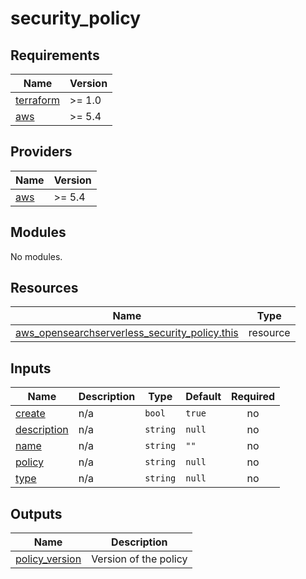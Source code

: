 # security_policy

<!-- BEGINNING OF PRE-COMMIT-TERRAFORM DOCS HOOK -->
## Requirements

| Name | Version |
|------|---------|
| <a name="requirement_terraform"></a> [terraform](#requirement\_terraform) | >= 1.0 |
| <a name="requirement_aws"></a> [aws](#requirement\_aws) | >= 5.4 |

## Providers

| Name | Version |
|------|---------|
| <a name="provider_aws"></a> [aws](#provider\_aws) | >= 5.4 |

## Modules

No modules.

## Resources

| Name | Type |
|------|------|
| [aws_opensearchserverless_security_policy.this](https://registry.terraform.io/providers/hashicorp/aws/latest/docs/resources/opensearchserverless_security_policy) | resource |

## Inputs

| Name | Description | Type | Default | Required |
|------|-------------|------|---------|:--------:|
| <a name="input_create"></a> [create](#input\_create) | n/a | `bool` | `true` | no |
| <a name="input_description"></a> [description](#input\_description) | n/a | `string` | `null` | no |
| <a name="input_name"></a> [name](#input\_name) | n/a | `string` | `""` | no |
| <a name="input_policy"></a> [policy](#input\_policy) | n/a | `string` | `null` | no |
| <a name="input_type"></a> [type](#input\_type) | n/a | `string` | `null` | no |

## Outputs

| Name | Description |
|------|-------------|
| <a name="output_policy_version"></a> [policy\_version](#output\_policy\_version) | Version of the policy |
<!-- END OF PRE-COMMIT-TERRAFORM DOCS HOOK -->
